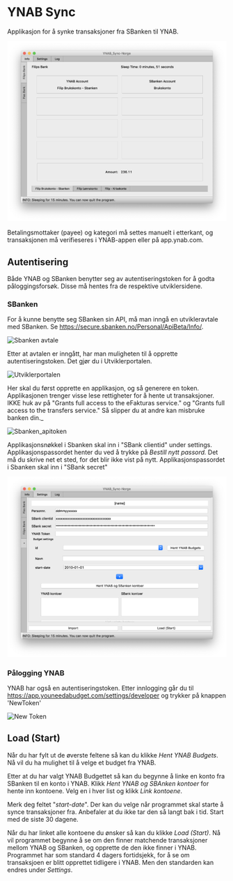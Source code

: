 # YNAB Sync
Applikasjon for å synke transaksjoner fra SBanken til YNAB.

![App](https://raw.githubusercontent.com/hanfil/YNAB_Sync-Norge/master/doc/app_info.png)

Betalingsmottaker (payee) og kategori må settes manuelt i etterkant, og transaksjonen må verifieseres i YNAB-appen eller på app.ynab.com. 

## Autentisering
Både YNAB og SBanken benytter seg av autentiseringstoken for å godta påloggingsforsøk.  Disse må hentes fra de respektive utviklersidene. 

### SBanken
For å kunne benytte seg SBanken sin API, må man inngå en utvikleravtale med SBanken.  Se https://secure.sbanken.no/Personal/ApiBeta/Info/. 

![Sbanken avtale](https://gitlab.com/ljantzen/moneyplan/raw/master/docs/images/sbanken-avtale.png)

Etter at avtalen er inngått, har man muligheten til å opprette autentiseringstoken.  Det gjør du i Utviklerportalen.

![Utviklerportalen](https://gitlab.com/ljantzen/moneyplan/raw/master/docs/images/utviklerportalen.png)

Her skal du først opprette en applikasjon, og så generere en token.
Applikasjonen trenger visse lese rettigheter for å hente ut transaksjoner.
IKKE huk av på "Grants full access to the eFakturas service." og "Grants full access to the transfers service." Så slipper du at andre kan misbruke banken din._

![Sbanken_apitoken](https://gitlab.com/ljantzen/moneyplan/raw/master/docs/images/sbanken-apitoken.png)


Applikasjonsnøkkel i Sbanken skal inn i "SBank clientid" under settings.  Applikasjonspassordet henter du ved å trykke på 
_Bestill nytt passord._  Det må du skrive net et sted, for det blir ikke vist på nytt.
Applikasjonspassordet i Sbanken skal inn i "SBank secret"

![Sbanken_input](https://raw.githubusercontent.com/hanfil/YNAB_Sync-Norge/master/doc/app_settings.png)

### Pålogging YNAB 

YNAB har også en autentiseringstoken.  Etter innlogging går du til https://app.youneedabudget.com/settings/developer og trykker på knappen 'NewToken'

![New Token](https://gitlab.com/ljantzen/moneyplan/raw/master/docs/images/ynabtoken.png)

## Load (Start)

Når du har fylt ut de øverste feltene så kan du klikke _Hent YNAB Budgets_. Nå vil du ha mulighet til å velge et budget fra YNAB.

Etter at du har valgt YNAB Budgettet så kan du begynne å linke en konto fra SBanken til en konto i YNAB. Klikk _Hent YNAB og SBAnken kontoer_ for hente inn kontoene.
Velg en i hver list og klikk _Link kontoene_.

Merk deg feltet "_start-date_". Der kan du velge når programmet skal starte å synce transaksjoner fra. Anbefaler at du ikke tar den så langt bak i tid. Start med de siste 30 dagene.

Når du har linket alle kontoene du ønsker så kan du klikke _Load (Start)_. 
Nå vil programmet begynne å se om den finner matchende transaksjoner mellom YNAB og SBanken, og opprette de den ikke finner i YNAB.
Programmet har som standard 4 dagers fortidsjekk, for å se om transaksjoen er blitt opprettet tidligere i YNAB. Men den standarden kan endres under _Settings_.


[comment]: <> (Transform to PDF -> https://dillinger.io/)